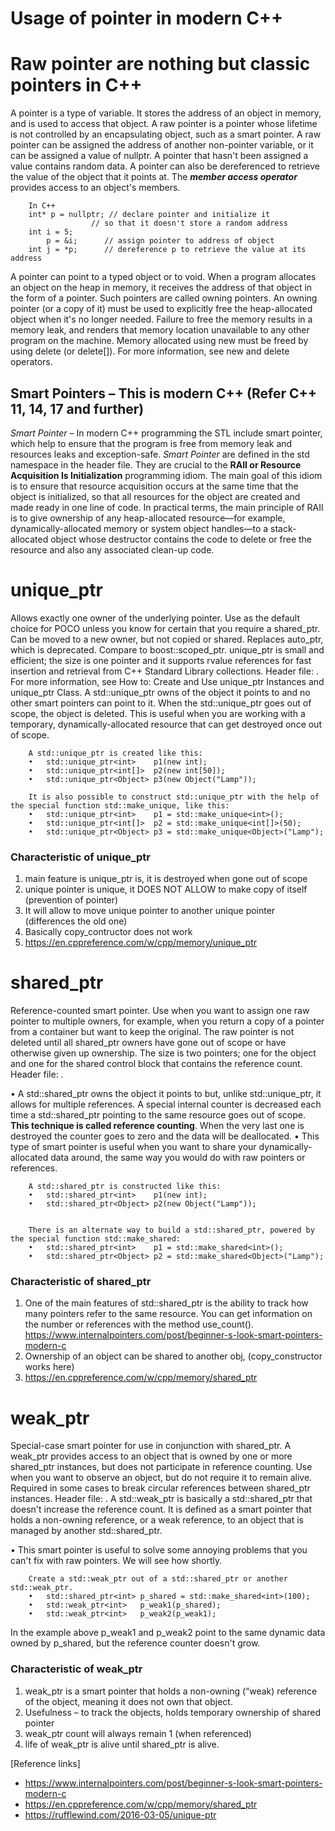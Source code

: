 # Usage of pointer in modern C++
# Raw pointer are nothing but classic pointers in C++ 
A pointer is a type of variable. It stores the address of an object in memory, and is used to access that object. A raw pointer is a pointer whose lifetime is not controlled by an encapsulating object, such as a smart pointer. A raw pointer can be assigned the address of another non-pointer variable, or it can be assigned a value of nullptr. A pointer that hasn't been assigned a value contains random data.
A pointer can also be dereferenced to retrieve the value of the object that it points at. The **_member access operator_** provides access to an object's members.

        In C++
        int* p = nullptr; // declare pointer and initialize it
                      // so that it doesn't store a random address
        int i = 5;
            p = &i;      // assign pointer to address of object
        int j = *p;      // dereference p to retrieve the value at its address
    
    
A pointer can point to a typed object or to void. When a program allocates an object on the heap in memory, it receives the address of that object in the form of a pointer. Such pointers are called owning pointers. An owning pointer (or a copy of it) must be used to explicitly free the heap-allocated object when it's no longer needed. Failure to free the memory results in a memory leak, and renders that memory location unavailable to any other program on the machine. Memory allocated using new must be freed by using delete (or delete[]). For more information, see new and delete operators.

## Smart Pointers – This is modern C++ (Refer C++ 11, 14, 17 and further)
_Smart Pointer_ – In modern C++ programming the STL include smart pointer, which help to ensure that the program is free from memory leak and resources leaks and exception-safe.
_Smart Pointer_ are defined in the std namespace in the <memory> header file. They are crucial to the **RAII or Resource Acquisition Is Initialization** programming idiom. The main goal of this idiom is to ensure that resource acquisition occurs at the same time that the object is initialized, so that all resources for the object are created and made ready in one line of code. In practical terms, the main principle of RAII is to give ownership of any heap-allocated resource—for example, dynamically-allocated memory or system object handles—to a stack-allocated object whose destructor contains the code to delete or free the resource and also any associated clean-up code.

#	unique_ptr
Allows exactly one owner of the underlying pointer. Use as the default choice for POCO unless you know for certain that you require a shared_ptr. Can be moved to a new owner, but not copied or shared. Replaces auto_ptr, which is deprecated. Compare to boost::scoped_ptr. unique_ptr is small and efficient; the size is one pointer and it supports rvalue references for fast insertion and retrieval from C++ Standard Library collections. Header file: <memory>. For more information, see How to: Create and Use unique_ptr Instances and unique_ptr Class.
A std::unique_ptr owns of the object it points to and no other smart pointers can point to it. When the std::unique_ptr goes out of scope, the object is deleted. This is useful when you are working with a temporary, dynamically-allocated resource that can get destroyed once out of scope.
    
        A std::unique_ptr is created like this:
        •	std::unique_ptr<int>    p1(new int);
        •	std::unique_ptr<int[]>  p2(new int[50]);
        •	std::unique_ptr<Object> p3(new Object("Lamp"));   
        
        It is also possible to construct std::unique_ptr with the help of the special function std::make_unique, like this:
        •	std::unique_ptr<int>    p1 = std::make_unique<int>();    
        •	std::unique_ptr<int[]>  p2 = std::make_unique<int[]>(50);
        •	std::unique_ptr<Object> p3 = std::make_unique<Object>("Lamp");

### Characteristic of unique_ptr
1.	main feature is unique_ptr is, it is destroyed when gone out of scope
2.	unique pointer is unique, it DOES NOT ALLOW to make copy of itself (prevention of pointer)
3.	It will allow to move unique pointer to another unique pointer (differences the old one)
4.	Basically copy_contructor does not work
5.	https://en.cppreference.com/w/cpp/memory/unique_ptr

#	shared_ptr
Reference-counted smart pointer. Use when you want to assign one raw pointer to multiple owners, for example, when you return a copy of a pointer from a container but want to keep the original. The raw pointer is not deleted until all shared_ptr owners have gone out of scope or have otherwise given up ownership. The size is two pointers; one for the object and one for the shared control block that contains the reference count. Header file: <memory>.

•	A std::shared_ptr owns the object it points to but, unlike std::unique_ptr, it allows for multiple references. A special internal counter is decreased each time a std::shared_ptr pointing to the same resource goes out of scope. **This technique is called reference counting**. When the very last one is destroyed the counter goes to zero and the data will be deallocated.
•	This type of smart pointer is useful when you want to share your dynamically-allocated data around, the same way you would do with raw pointers or references.
    
  
        A std::shared_ptr is constructed like this:
        •	std::shared_ptr<int>    p1(new int);
        •	std::shared_ptr<Object> p2(new Object("Lamp"));
    
    
        There is an alternate way to build a std::shared_ptr, powered by the special function std::make_shared:
        •	std::shared_ptr<int>    p1 = std::make_shared<int>();
        •	std::shared_ptr<Object> p2 = std::make_shared<Object>("Lamp");

### Characteristic of shared_ptr
1.	One of the main features of std::shared_ptr is the ability to track how many pointers refer to the same resource. You can get information on the number or references with the method use_count(). 
https://www.internalpointers.com/post/beginner-s-look-smart-pointers-modern-c
2.	Ownership of an object can be shared to another obj, (copy_constructor works here)
3.	https://en.cppreference.com/w/cpp/memory/shared_ptr

#	weak_ptr
Special-case smart pointer for use in conjunction with shared_ptr. A weak_ptr provides access to an object that is owned by one or more shared_ptr instances, but does not participate in reference counting. Use when you want to observe an object, but do not require it to remain alive. Required in some cases to break circular references between shared_ptr instances. Header file: <memory>. 
A std::weak_ptr is basically a std::shared_ptr that doesn't increase the reference count. It is defined as a smart pointer that holds a non-owning reference, or a weak reference, to an object that is managed by another std::shared_ptr.

•	This smart pointer is useful to solve some annoying problems that you can't fix with raw pointers. We will see how shortly.
    
        Create a std::weak_ptr out of a std::shared_ptr or another std::weak_ptr. 
        •	std::shared_ptr<int> p_shared = std::make_shared<int>(100);
        •	std::weak_ptr<int>   p_weak1(p_shared);
        •	std::weak_ptr<int>   p_weak2(p_weak1);

In the example above p_weak1 and p_weak2 point to the same dynamic data owned by p_shared, but the reference counter doesn't grow.
### Characteristic of weak_ptr
1.	weak_ptr is a smart pointer that holds a non-owning (“weak) reference of the object, meaning it does not own that object.
2.	Usefulness – to track the objects, holds temporary ownership of shared pointer
3.	weak_ptr count will always remain 1 (when referenced)
4.	life of weak_ptr is alive until shared_ptr is alive.
 
[Reference links]
- https://www.internalpointers.com/post/beginner-s-look-smart-pointers-modern-c
- https://en.cppreference.com/w/cpp/memory/shared_ptr
- https://rufflewind.com/2016-03-05/unique-ptr
